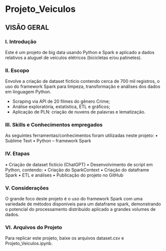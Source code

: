 # Projeto_Veiculos

## VISÃO GERAL
### I. Introdução
Este é um projeto de big data usando Python e Spark e aplicado a dados relativos a aluguel de veículos elétricos (bicicletas e/ou patinetes).

### II. Escopo
Envolve a criação de dataset fictício contendo cerca de 700 mil registros, o uso do framework Spark para limpeza, transformação e análises dos dados em linguagem Python.
* Scraping via API de 20 filmes do gênero Crime;
* Análise exploratória, estatística, ETL e gráficos;
* Aplicação de PLN: criação de nuvens de palavras e lematização.

### III. Skills e Conhecimentos empregados
As seguintes ferramentas/conhecimentos foram utilizadas neste projeto:
• Sublime Text
• Python – framework Spark

### IV. Etapas
• Criação de dataset fictício (ChatGPT)
• Desenvolvimento de script em Python, contendo:
  • Criação do SparkContext
  • Criação do dataframe Spark
	• ETL e análises
• Publicação do projeto no GitHub

### V. Considerações
O grande foco deste projeto é o uso do framework Spark com uma variedade de métodos disponíveis para um dataframe spark, demonstrando o potencial do processamento distribuído aplicado a grandes volumes de dados.

### VI. Arquivos do Projeto
Para replicar este projeto, baixe os arquivos dataset.csv e Projeto_Veiculos.ipynb.
